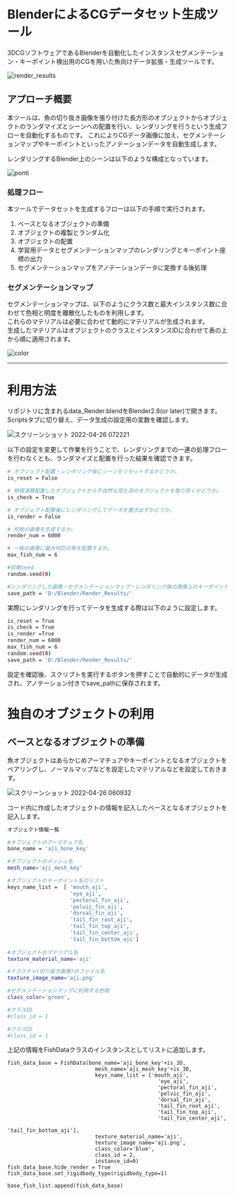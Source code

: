 # BlenderによるCGデータセット生成ツール
3DCGソフトウェアであるBlenderを自動化したインスタンスセグメンテーション・キーポイント検出用のCGを用いた魚向けデータ拡張・生成ツールです。

![render_results](https://user-images.githubusercontent.com/104173409/165160796-8c83ae61-075f-4483-abcd-3a50761129e4.png)

## アプローチ概要
本ツールは、魚の切り抜き画像を張り付けた長方形のオブジェクトからオブジェクトのランダマイズとシーンへの配置を行い、レンダリングを行うという生成フローを自動化するものです。
これによりCGデータ画像に加え、セグメンテーションマップやキーポイントといったアノテーションデータを自動生成します。  

レンダリングするBlender上のシーンは以下のような構成となっています。

![ponti](https://user-images.githubusercontent.com/104173409/165161224-a0fa92cc-8393-4c0f-af0f-f52fa02132dc.png)

### 処理フロー
本ツールでデータセットを生成するフローは以下の手順で実行されます。
1. ベースとなるオブジェクトの準備
2. オブジェクトの複製とランダム化
3. オブジェクトの配置
4. 学習用データとセグメンテーションマップのレンダリングとキーポイント座標の出力
5. セグメンテーションマップをアノテーションデータに変換する後処理

### セグメンテーションマップ

セグメンテーションマップは、以下のようにクラス数と最大インスタンス数に合わせて色相と明度を離散化したものを利用します。  
これらのマテリアルは必要に合わせて動的にマテリアルが生成されます。  
生成したマテリアルはオブジェクトのクラスとインスタンスIDに合わせて表の上から順に適用されます。

![color](https://user-images.githubusercontent.com/104173409/165187693-edaa6c51-4737-4bd0-ad31-0fa88ead6f9b.png)

- - -

# 利用方法
リポジトリに含まれるdata_Render.blendをBlender2.8(or later)で開きます。  
Scriptsタブに切り替え、データ生成の設定用の変数を確認します。

![スクリーンショット 2022-04-26 072221](https://user-images.githubusercontent.com/104173409/165185739-ef5f7072-6aa6-4c1e-a8b7-993a2b6f5852.png)

以下の設定を変更して作業を行うことで、レンダリングまでの一連の処理フローを行わなくとも、ランダマイズと配置を行った結果を確認できます。
```bash
# オブジェクト配置・レンダリング後にシーンをリセットするかどうか。
is_reset = False

# 物理演算配置したオブジェクトから不自然な見た目のオブジェクトを取り除くかどうか。
is_check = True　

# オブジェクト配置後にレンダリングしてデータを書き出すかどうか。
is_render = False

# 何枚の画像を生成するか。
render_num = 6000

# 一枚の画像に最大何匹の魚を配置するか。
max_fish_num = 6

#初期seed
random.seed(0)

#レンダリングした画像・セグメンテーションマップ・レンダリング後の画像上のキーポイント座標の保存先
save_path = 'D:/Blender/Render_Results/'
```

実際にレンダリングを行ってデータを生成する際は以下のように設定します。
```bash
is_reset = True
is_check = True　
is_render =True
render_num = 6000
max_fish_num = 6
random.seed(0)
save_path = 'D:/Blender/Render_Results/'
```

設定を確認後、スクリプトを実行するボタンを押すことで自動的にデータが生成され、アノテーション付きでsave_pathに保存されます。

# 独自のオブジェクトの利用

## ベースとなるオブジェクトの準備
魚オブジェクトはあらかじめアーマチュアやキーポイントとなるオブジェクトをペアリングし、ノーマルマップなどを設定したマテリアルなどを設定しておきます。

![スクリーンショット 2022-04-26 060932](https://user-images.githubusercontent.com/104173409/165175495-69ca3d82-e339-4453-a675-b2b812303438.png)

コード内に作成したオブジェクトの情報を記入したベースとなるオブジェクトを記入します。
```bash
オブジェクト情報一覧

#オブジェクトのアーマチュア名
bone_name = 'aji_bone_key'

#オブジェクトのメッシュ名
mesh_name='aji_mesh_key'

#オブジェクトのキーポイント名のリスト
keys_name_list =  [ 'mouth_aji',
                    'eye_aji',
                    'pectoral_fin_aji',
                    'pelvic_fin_aji',
                    'dorsal_fin_aji',
                    'tail_fin_root_aji',
                    'tail_fin_top_aji',
                    'tail_fin_center_aji',
                    'tail_fin_bottom_aji']
                    
#オブジェクトのマテリアル名
texture_material_name='aji'

#テクスチャ(切り抜き画像)のファイル名
texture_image_name='aji.png'

#セグメンテーションマップに利用する色相
class_color='green',

#クラスID
#class_id = 1

#クラスID
#class_id = 1
```
上記の情報をFishDataクラスのインスタンスとしてリストに追加します。
```
fish_data_base = FishData(bone_name='aji_bone_key'+is_3D,
                            mesh_name='aji_mesh_key'+is_3D,
                            keys_name_list = ['mouth_aji',
                                                'eye_aji',
                                                'pectoral_fin_aji',
                                                'pelvic_fin_aji',
                                                'dorsal_fin_aji',
                                                'tail_fin_root_aji',
                                                'tail_fin_top_aji',
                                                'tail_fin_center_aji',
                                                'tail_fin_bottom_aji'],
                            texture_material_name='aji',
                            texture_image_name='aji.png',
                            class_color='blue',
                            class_id = 2,
                            instance_id=0)
fish_data_base.hide_render = True
fish_data_base.set_rigidbody_type(rigidbody_type=1)

base_fish_list.append(fish_data_base)
```
